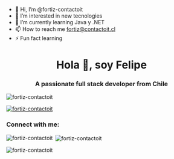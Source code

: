- 👋 Hi, I’m @fortiz-contactoit
- 👀 I’m interested in new tecnologies
- 🌱 I’m currently learning Java y .NET
- 📫 How to reach me fortiz@contactoit.cl
- ⚡ Fun fact learning

<h1 align="center">Hola 👋, soy Felipe</h1>
<h3 align="center">A passionate full stack developer from Chile</h3>

<p align="left"> <img src="https://komarev.com/ghpvc/?username=fortiz-contactoit&label=Profile%20views&color=0e75b6&style=flat" alt="fortiz-contactoit" /> </p>

<p align="left"> <a href="https://github.com/ryo-ma/github-profile-trophy"><img src="https://github-profile-trophy.vercel.app/?username=fortiz-contactoit" alt="fortiz-contactoit" /></a> </p>

<h3 align="left">Connect with me:</h3>
<p align="left">
</p>

<p><img align="left" src="https://github-readme-stats.vercel.app/api/top-langs?username=fortiz-contactoit&show_icons=true&locale=en&layout=compact" alt="fortiz-contactoit" /></p>

<p>&nbsp;<img align="center" src="https://github-readme-stats.vercel.app/api?username=fortiz-contactoit&show_icons=true&locale=en" alt="fortiz-contactoit" /></p>

<p><img align="center" src="https://github-readme-streak-stats.herokuapp.com/?user=fortiz-contactoit&" alt="fortiz-contactoit" /></p>

